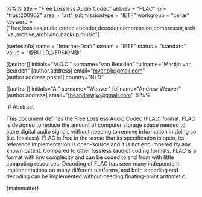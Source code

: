 %%%
title = "Free Lossless Audio Codec"
abbrev = "FLAC"
ipr= "trust200902"
area = "art"
submissiontype = "IETF"
workgroup = "cellar"
keyword = ["free,lossless,audio,codec,encoder,decoder,compression,compressor,archival,archive,archiving,backup,music"]

[seriesInfo]
name = "Internet-Draft"
stream = "IETF"
status = "standard"
value = "@BUILD_VERSION@"

[[author]]
initials="M.Q.C."
surname="van Beurden"
fullname="Martijn van Beurden"
  [author.address]
  email="mvanb1@gmail.com"
    [author.address.postal]
    country="NLD"

[[author]]
initials="A."
surname="Weaver"
fullname="Andrew Weaver"
  [author.address]
  email="theandrewjw@gmail.com"
%%%

.# Abstract

This document defines the Free Lossless Audio Codec (FLAC) format. FLAC is designed to reduce the amount of computer storage space needed to store digital audio signals without needing to remove information in doing so (i.e. lossless). FLAC is free in the sense that its specification is open, its reference implementation is open-source and it is not encumbered by any known patent. Compared to other lossless (audio) coding formats, FLAC is a format with low complexity and can be coded to and from with little computing resources. Decoding of FLAC has seen many independent implementations on many different platforms, and both encoding and decoding can be implemented without needing floating-point arithmetic.

{mainmatter}
